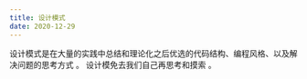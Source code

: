 ```yaml
---
title: 设计模式
date: 2020-12-29
---
```


设计模式是在大量的实践中总结和理论化之后优选的代码结构、编程风格、以及解决问题的思考方式 。 设计模免去我们自己再思考和摸索 。